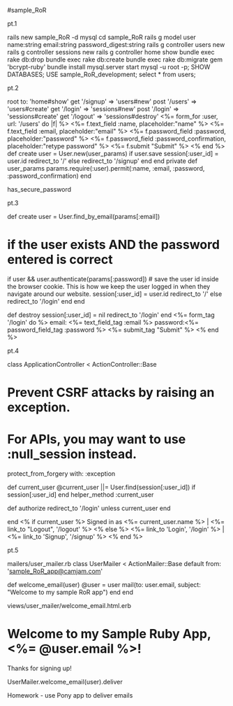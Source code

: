 #sample_RoR

pt.1

rails new sample_RoR -d mysql
cd sample_RoR
rails g model user name:string email:string password_digest:string
rails g controller users new
rails g controller sessions new
rails g controller home show
bundle exec rake db:drop
bundle exec rake db:create
bundle exec rake db:migrate
gem 'bcrypt-ruby'
bundle install
mysql.server start
mysql -u root -p;
SHOW DATABASES;
USE sample_RoR_development;
select * from users;

pt.2

root to: 'home#show'
get '/signup' => 'users#new'
post '/users' => 'users#create'
get '/login' => 'sessions#new'
post '/login' => 'sessions#create'
get '/logout' => 'sessions#destroy'
<%= form_for :user, url: '/users' do |f| %>
<%= f.text_field :name, placeholder:"name" %>
<%= f.text_field :email, placeholder:"email" %>
<%= f.password_field :password, placeholder:"password" %>
<%= f.password_field :password_confirmation, placeholder:"retype password" %>
<%= f.submit "Submit" %>
<% end %>
def create
  user = User.new(user_params)
  if user.save
    session[:user_id] = user.id
    redirect_to '/'
  else
    redirect_to '/signup'
  end
end
private
def user_params
params.require(:user).permit(:name, :email, :password, :password_confirmation)
end

has_secure_password


pt.3

def create
  user = User.find_by_email(params[:email])
  # if the user exists AND the password entered is correct
  if user && user.authenticate(params[:password])
    # save the user id inside the browser cookie. This is how we keep the user logged in when they navigate around our website.
    session[:user_id] = user.id
    redirect_to '/'
  else
    redirect_to '/login'
  end
end

def destroy
  session[:user_id] = nil
  redirect_to '/login'
end
<%= form_tag '/login' do %>
email: <%= text_field_tag :email %>
password:<%= password_field_tag :password %>
<%= submit_tag "Submit" %>
<% end %>


pt.4

class ApplicationController < ActionController::Base
  # Prevent CSRF attacks by raising an exception.
  # For APIs, you may want to use :null_session instead.
  protect_from_forgery with: :exception

  def current_user
    @current_user ||= User.find(session[:user_id]) if session[:user_id]
  end
  helper_method :current_user

  def authorize
    redirect_to '/login' unless current_user
  end

end
<% if current_user %>
  Signed in as <%= current_user.name %> | <%= link_to "Logout", '/logout' %>
<% else %>
  <%= link_to 'Login', '/login' %> | <%= link_to 'Signup', '/signup' %>
<% end %>

pt.5

mailers/user_mailer.rb
class UserMailer < ActionMailer::Base
  default from: 'sample_RoR_app@camjam.com'

  def welcome_email(user)
    @user = user
    mail(to: user.email, subject: "Welcome to my sample RoR app")
  end
end

views/user_mailer/welcome_email.html.erb
<!DOCTYPE html>
<html>
<head>
  <meta content='text/html; charset=UTF-8' http-equiv='Content-Type'/>
</head>

<body>

<h1>Welcome to my Sample Ruby App, <%= @user.email %>!</h1>

<p>Thanks for signing up!</p>

</body>
</html>

UserMailer.welcome_email(user).deliver



Homework -
use Pony app to deliver emails
